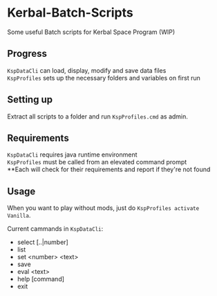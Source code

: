 # Kerbal-Batch-Scripts
Some useful Batch scripts for Kerbal Space Program (WIP)

## Progress
`KspDataCli` can load, display, modify and save data files<br>
`KspProfiles` sets up the necessary folders and variables on first run

## Setting up
Extract all scripts to a folder and run `KspProfiles.cmd` as admin.

## Requirements
`KspDataCli` requires java runtime environment<br>
`KspProfiles` must be called from an elevated command prompt<br>
**Each will check for their requirements and report if they're not found

## Usage
When you want to play without mods, just do `KspProfiles activate Vanilla`.

Current cammands in `KspDataCli`:

- select [..|number]
- list
- set &lt;number&gt; &lt;text&gt;
- save
- eval &lt;text&gt;
- help [command]
- exit
